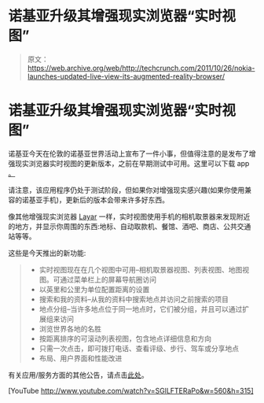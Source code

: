 # 诺基亚升级其增强现实浏览器“实时视图”

> 原文：<https://web.archive.org/web/http://techcrunch.com/2011/10/26/nokia-launches-updated-live-view-its-augmented-reality-browser/>

# 诺基亚升级其增强现实浏览器“实时视图”

诺基亚今天在伦敦的诺基亚世界活动上宣布了一件小事，但值得注意的是发布了增强现实浏览器实时视图的更新版本，之前在早期测试中可用。这里可以下载 app [。](https://web.archive.org/web/20230204115747/http://betalabs.nokia.com/apps/nokia-live-view)

请注意，该应用程序仍处于测试阶段，但如果你对增强现实感兴趣(如果你使用兼容的诺基亚手机)，更新后的版本会带来许多好东西。

像其他增强现实浏览器 [Layar](https://web.archive.org/web/20230204115747/http://layar.com/) 一样，实时视图使用手机的相机取景器来发现附近的地方，并显示你周围的东西:地标、自动取款机、餐馆、酒吧、商店、公共交通站等等。

这些是今天推出的新功能:

> *   实时视图现在在几个视图中可用–相机取景器视图、列表视图、地图视图。可通过菜单栏上的屏幕导航圈访问
> *   以英里和公里为单位配置距离的设置
> *   搜索和我的资料–从我的资料中搜索地点并访问之前搜索的项目
> *   地点分组–当许多地点位于同一地点时，它们被分组，并且可以通过扩展组来访问
> *   浏览世界各地的名胜
> *   按距离排序的可滚动列表视图，包含地点详细信息和方向
> *   只需一次点击，即可拨打电话、查看评级、步行、驾车或分享地点
> *   布局、用户界面和性能改进

有关应用/服务方面的其他公告，请点击[此处](https://web.archive.org/web/20230204115747/http://betalabs.nokia.com/blog/2011/10/26/discover-your-world-and-share-it-with-people-who-matter-the-most)。

[YouTube http://www.youtube.com/watch?v=SGlLFTERaPo&w=560&h=315]